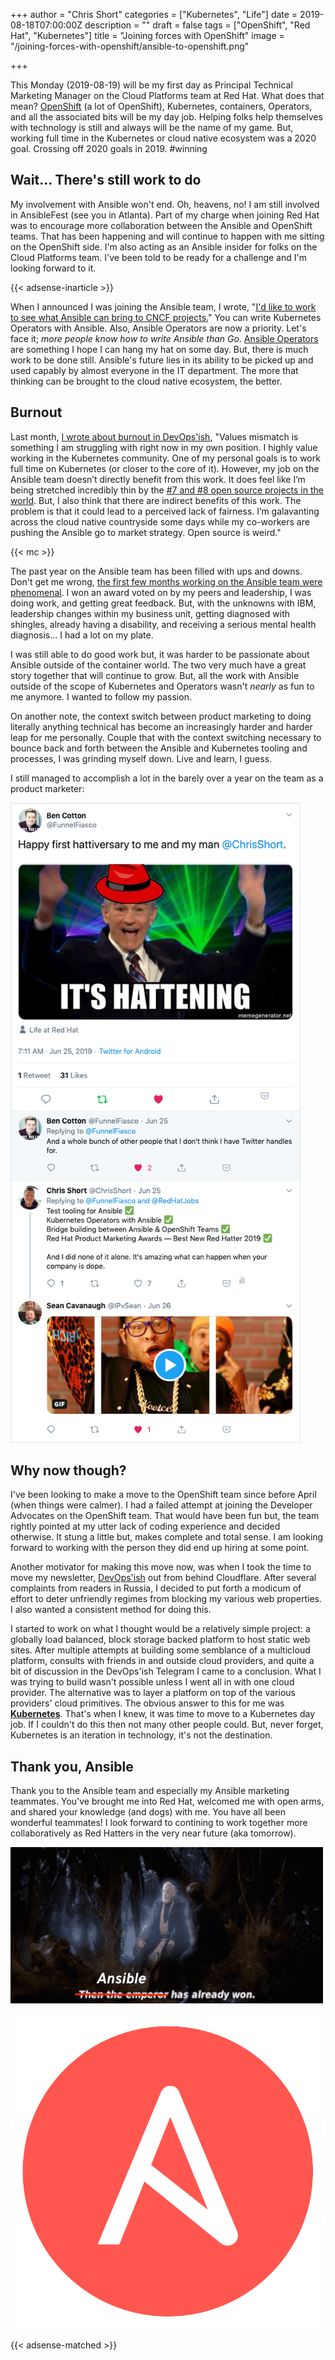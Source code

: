 +++
author = "Chris Short"
categories = ["Kubernetes", "Life"]
date = 2019-08-18T07:00:00Z
description = ""
draft = false
tags = ["OpenShift", "Red Hat", "Kubernetes"]
title = "Joining forces with OpenShift"
image = "/joining-forces-with-openshift/ansible-to-openshift.png"

+++

This Monday (2019-08-19) will be my first day as Principal Technical Marketing Manager on the Cloud Platforms team at Red Hat. What does that mean? [OpenShift](https://www.openshift.com/) (a lot of OpenShift), Kubernetes, containers, Operators, and all the associated bits will be my day job. Helping folks help themselves with technology is still and always will be the name of my game. But, working full time in the Kubernetes or cloud native ecosystem was a 2020 goal. Crossing off 2020 goals in 2019. #winning

## Wait... There's still work to do

My involvement with Ansible won't end. Oh, heavens, no! I am still involved in AnsibleFest (see you in Atlanta).  Part of my charge when joining Red Hat was to encourage more collaboration between the Ansible and OpenShift teams. That has been happening and will continue to happen with me sitting on the OpenShift side. I'm also acting as an Ansible insider for folks on the Cloud Platforms team. I've been told to be ready for a challenge and I'm looking forward to it.

{{< adsense-inarticle >}}

When I announced I was joining the Ansible team, I wrote, "[I'd like to work to see what Ansible can bring to CNCF projects.](https://chrisshort.net/joining-ansible-team-at-red-hat/?utm_source=devopsish&utm_medium=newsletter&utm_campaign=141)" You can write Kubernetes Operators with Ansible. Also, Ansible Operators are now a priority. Let's face it; *more people know how to write Ansible than Go*. [Ansible Operators](https://ansible.com/operators/?utm_source=devopsish&utm_medium=newsletter&utm_campaign=141&utm_term=kubernetes) are something I hope I can hang my hat on some day. But, there is much work to be done still. Ansible's future lies in its ability to be picked up and used capably by almost everyone in the IT department. The more that thinking can be brought to the cloud native ecosystem, the better.

## Burnout

Last month, [I wrote about burnout in DevOps'ish](https://devopsish.com/137/), "Values mismatch is something I am struggling with right now in my own position. I highly value working in the Kubernetes community. One of my personal goals is to work full time on Kubernetes (or closer to the core of it). However, my job on the Ansible team doesn’t directly benefit from this work. It does feel like I’m being stretched incredibly thin by the [#7 and #8 open source projects in the world](https://octoverse.github.com/projects.html). But, I also think that there are indirect benefits of this work. The problem is that it could lead to a perceived lack of fairness. I’m galavanting across the cloud native countryside some days while my co-workers are pushing the Ansible go to market strategy. Open source is weird."

{{< mc >}}

The past year on the Ansible team has been filled with ups and downs. Don't get me wrong, [the first few months working on the Ansible team were phenomenal](https://chrisshort.net/the-importance-of-psychological-safety/). I won an award voted on by my peers and leadership, I was doing work, and getting great feedback. But, with the unknowns with IBM, leadership changes within my business unit, getting diagnosed with shingles, already having a disability, and receiving a serious mental health diagnosis... I had a lot on my plate.

I was still able to do good work but, it was harder to be passionate about Ansible outside of the container world. The two very much have a great story together that will continue to grow. But, all the work with Ansible outside of the scope of Kubernetes and Operators wasn't *nearly* as fun to me anymore. I wanted to follow my passion.

On another note, the context switch between product marketing to doing literally anything technical has become an increasingly harder and harder leap for me personally. Couple that with the context switching necessary to bounce back and forth between the Ansible and Kubernetes tooling and processes, I was grinding myself down. Live and learn, I guess.

I still managed to accomplish a lot in the barely over a year on the team as a product marketer:

[![Twitter thread on Ben Cotton and I's One Year Red Hat Anniversaries](red-hat-anniversary-tweet.png)](https://twitter.com/FunnelFiasco/status/1143476930425102336)

## Why now though?

I've been looking to make a move to the OpenShift team since before April (when things were calmer). I had a failed attempt at joining the Developer Advocates on the OpenShift team. That would have been fun but, the team rightly pointed at my utter lack of coding experience and decided otherwise. It stung a little but, makes complete and total sense. I am looking forward to working with the person they did end up hiring at some point.

Another motivator for making this move now, was when I took the time to move my newsletter, [DevOps'ish](https://devopsish.com) out from behind Cloudflare. After several complaints from readers in Russia, I decided to put forth a modicum of effort to deter unfriendly regimes from blocking my various web properties. I also wanted a consistent method for doing this.

I started to work on what I thought would be a relatively simple project: a globally load balanced, block storage backed platform to host static web sites. After multiple attempts at building some semblance of a multicloud platform, consults with friends in and outside cloud providers, and quite a bit of discussion in the DevOps'ish Telegram I came to a conclusion. What I was trying to build wasn't possible unless I went all in with one cloud provider. The alternative was to layer a platform on top of the various providers' cloud primitives. The obvious answer to this for me was [**Kubernetes**](/tags/kubernetes/). That's when I knew, it was time to move to a Kubernetes day job. If I couldn't do this then not many other people could. But, never forget, Kubernetes is an iteration in technology, it's not the destination.

## Thank you, Ansible

Thank you to the Ansible team and especially my Ansible marketing teammates. You've brought me into Red Hat, welcomed me with open arms, and shared your knowledge (and dogs) with me. You have all been wonderful teammates! I look forward to contining to work together more collaboratively as Red Hatters in the very near future (aka tomorrow).

![Ansible has already won](ansible-has-already-won.png)

[![Ansible](Ansible-Mark-Large-RGB-Mango.png)](https://www.ansible.com/)

{{< adsense-matched >}}
